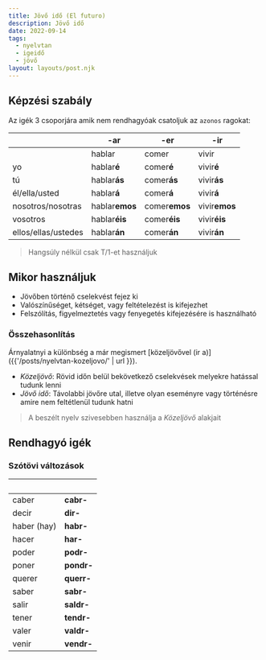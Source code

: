 ```yaml
---
title: Jövő idő (El futuro)
description: Jövő idő 
date: 2022-09-14
tags:
  - nyelvtan
  - igeidő
  - jövő
layout: layouts/post.njk
---
```


## Képzési szabály

Az igék 3 csoporjára amik nem rendhagyóak csatoljuk az `azonos` ragokat:

&nbsp; | -ar | -er | -ir
----|----|----|----
&nbsp;|hablar|comer|vivir
yo|hablar**é**|comer**é**|vivir**é**
tú|hablar**ás**|comer**ás**|vivir**ás**
él/ella/usted|hablar**á**|comer**á**|vivir**á**
nosotros/nosotras|hablar**emos**|comer**emos**|vivir**emos**
vosotros|hablar**éis**|comer**éis**|vivir**éis**
ellos/ellas/ustedes|hablar**án**|comer**án**|vivir**án**

> Hangsúly nélkül csak T/1-et használjuk

## Mikor használjuk

- Jövőben történő cselekvést fejez ki
- Valószínűséget, kétséget, vagy feltételezést is kifejezhet
- Felszólítás, figyelmeztetés vagy fenyegetés kifejezésére is használható

### Összehasonlítás

Árnyalatnyi a különbség a már megismert [közeljövővel (ir a)]({{'/posts/nyelvtan-kozeljovo/' | url }}).

- *Közeljövő*: Rövid időn belül bekövetkező cselekvések melyekre hatással tudunk lenni
- *Jövő idő*: Távolabbi jövőre utal, illetve olyan eseményre vagy történésre amire nem feltétlenül tudunk hatni

> A beszélt nyelv szivesebben használja a *Közeljövő* alakjait

## Rendhagyó igék

### Szótövi változások

&nbsp;| &nbsp;
----|----
caber|**cabr-**
decir|**dir-**
haber (hay)|**habr-**
hacer|**har-**
poder|**podr-**
poner|**pondr-**
querer|**querr-**
saber|**sabr-**
salir|**saldr-**
tener|**tendr-**
valer|**valdr-**
venir|**vendr-**

